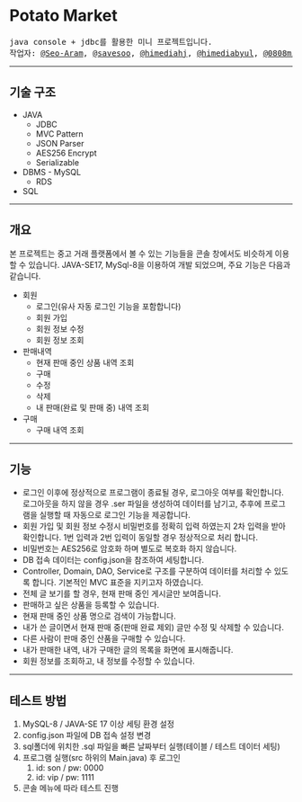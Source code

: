 # Potato Market
<pre>
java console + jdbc를 활용한 미니 프로젝트입니다.
작업자: <a href = "https://github.com/Seo-Aram">@Seo-Aram</a>, <a href = "https://github.com/savesoo">@savesoo</a>, <a href = "https://github.com/himediahj">@himediahj</a>, <a href = "https://github.com/himediabyul">@himediabyul</a>, <a href = "https://github.com/0808min">@0808min</a>
</pre>
-----
## 기술 구조
* JAVA
  * JDBC
  * MVC Pattern
  * JSON Parser
  * AES256 Encrypt
  * Serializable
* DBMS - MySQL
  * RDS
* SQL
----
## 개요
본 프로젝트는 중고 거래 플랫폼에서 볼 수 있는 기능들을 콘솔 창에서도 비슷하게 이용할 수 있습니다. JAVA-SE17, MySql-8을 이용하여 개발 되었으며, 주요 기능은 다음과 같습니다.   
* 회원
  * 로그인(유사 자동 로그인 기능을 포함합니다)
  * 회원 가입
  * 회원 정보 수정
  * 회원 정보 조회
* 판매내역
  * 현재 판매 중인 상품 내역 조회
  * 구매
  * 수정
  * 삭제
  * 내 판매(완료 및 판매 중) 내역 조회
* 구매
  * 구매 내역 조회
---
## 기능
* 로그인 이후에 정상적으로 프로그램이 종료될 경우, 로그아웃 여부를 확인합니다. 로그아웃을 하지 않을 경우 .ser 파일을 생성하여 데이터를 남기고, 추후에 프로그램을 실행할 때 자동으로 로그인 기능을 제공합니다.
* 회원 가입 및 회원 정보 수정시 비밀번호를 정확히 입력 하였는지 2차 입력을 받아 확인합니다. 1번 입력과 2번 입력이 동일할 경우 정상적으로 처리 합니다.
* 비밀번호는 AES256로 암호화 하며 별도로 복호화 하지 않습니다.
* DB 접속 데이터는 config.json을 참조하여 세팅합니다.
* Controller, Domain, DAO, Service로 구조를 구분하여 데이터를 처리할 수 있도록 합니다. 기본적인 MVC 표준을 지키고자 하였습니다.
* 전체 글 보기를 할 경우, 현재 판매 중인 게시글만 보여줍니다.
* 판매하고 싶은 상품을 등록할 수 있습니다.
* 현재 판매 중인 상품 명으로 검색이 가능합니다.
* 내가 쓴 글이면서 현재 판매 중(판매 완료 제외) 글만 수정 및 삭제할 수 있습니다.
* 다른 사람이 판매 중인 산품을 구매할 수 있습니다.
* 내가 판매한 내역, 내가 구매한 글의 목록을 화면에 표시해줍니다.
* 회원 정보를 조회하고, 내 정보를 수정할 수 있습니다.
---
## 테스트 방법
1. MySQL-8 / JAVA-SE 17 이상 세팅 환경 설정
2. config.json 파일에 DB 접속 설정 변경
3. sql폴더에 위치한 .sql 파일을 빠른 날짜부터 실행(테이블 / 테스트 데이터 세팅)
4. 프로그램 실행(src 하위의 Main.java) 후 로그인
   1. id: son / pw: 0000
   2. id: vip / pw: 1111
5. 콘솔 메뉴에 따라 테스트 진행

